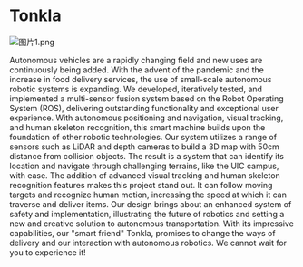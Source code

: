 # Tonkla

![图片1.png](https://s2.loli.net/2023/04/13/rTMtF7DXvAkRUqW.png)

Autonomous vehicles are a rapidly changing field and new uses are continuously being added. With the advent of the pandemic and the increase in food delivery services, the use of small-scale autonomous robotic systems is expanding. We developed, iteratively tested, and implemented a multi-sensor fusion system based on the Robot Operating System (ROS), delivering outstanding functionality and exceptional user experience. With autonomous positioning and navigation, visual tracking, and human skeleton recognition, this smart machine builds upon the foundation of other robotic technologies. Our system utilizes a range of sensors such as LiDAR and depth cameras to build a 3D map with 50cm distance from collision objects. The result is a system that can identify its location and navigate through challenging terrains, like the UIC campus, with ease. The addition of advanced visual tracking and human skeleton recognition features makes this project stand out. It can follow moving targets and recognize human motion, increasing the speed at which it can traverse and deliver items. Our design brings about an enhanced system of safety and implementation, illustrating the future of robotics and setting a new and creative solution to autonomous transportation. With its impressive capabilities, our "smart friend" Tonkla, promises to change the ways of delivery and our interaction with autonomous robotics. We cannot wait for you to experience it!